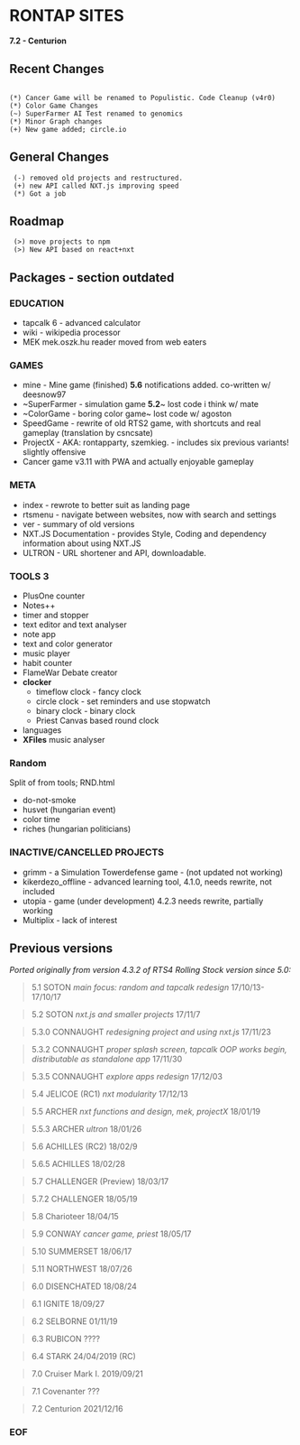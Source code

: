 # RONTAP SITES


**7.2 - Centurion**

  ## Recent Changes
```

(*) Cancer Game will be renamed to Populistic. Code Cleanup (v4r0)
(*) Color Game Changes
(~) SuperFarmer AI Test renamed to genomics
(*) Minor Graph changes
(+) New game added; circle.io  

```

## General Changes
```
 (-) removed old projects and restructured.
 (+) new API called NXT.js improving speed
 (*) Got a job
```
## Roadmap
```
 (>) move projects to npm
 (>) New API based on react+nxt

```
## Packages - section outdated

### EDUCATION
* tapcalk 6 - advanced calculator
* wiki - wikipedia processor
* MEK mek.oszk.hu reader moved from web eaters

### GAMES
* mine - Mine game (finished) **5.6** notifications added. co-written w/ deesnow97
* ~SuperFarmer - simulation game **5.2**~ lost code i think w/ mate
* ~ColorGame - boring color game~ lost code w/ agoston
* SpeedGame - rewrite of old RTS2 game, with shortcuts and real gameplay (translation by csncsate) 
* ProjectX - AKA: rontapparty, szemkieg. - includes six previous variants! slightly offensive
* Cancer game v3.11 with PWA and actually enjoyable gameplay

### META
* index -  rewrote to better suit as landing page
* rtsmenu - navigate between websites, now with search and settings
* ver -  summary of old versions
* NXT.JS Documentation - provides Style, Coding and dependency information about using NXT.JS
* ULTRON - URL shortener and API, downloadable.

### TOOLS 3
* PlusOne counter
* Notes++
* timer and stopper
* text editor and text analyser
* note app
* text and color generator
* music player
* habit counter
* FlameWar Debate creator
* **clocker**
  * timeflow clock -  fancy clock  
  * circle clock - set reminders and use stopwatch
  * binary clock - binary clock
  * Priest Canvas based round clock  
* languages
* **XFiles** music analyser



### Random
Split of from tools; RND.html
* do-not-smoke
* husvet (hungarian event)
* color time
* riches (hungarian politicians)


### INACTIVE/CANCELLED PROJECTS
* grimm - a Simulation Towerdefense game - (not updated not working)
* kikerdezo_offline - advanced learning tool, 4.1.0, needs rewrite, not included
* utopia - game  (under development) 4.2.3 needs rewrite, partially working
* Multiplix - lack of interest

## Previous versions
*Ported originally from version 4.3.2 of RTS4*
*Rolling Stock version since 5.0:*

> 5.1 SOTON _main focus: random and tapcalk redesign_ 17/10/13-17/10/17

> 5.2 SOTON _nxt.js and smaller projects_ 17/11/7

> 5.3.0 CONNAUGHT _redesigning project and using nxt.js_ 17/11/23

> 5.3.2 CONNAUGHT _proper splash screen, tapcalk OOP works begin, distributable as standalone app_ 17/11/30

> 5.3.5 CONNAUGHT _explore apps redesign_ 17/12/03

> 5.4 JELICOE (RC1) _nxt modularity_ 17/12/13

> 5.5 ARCHER _nxt functions and design, mek, projectX_   18/01/19

> 5.5.3 ARCHER _ultron_   18/01/26

> 5.6 ACHILLES (RC2) 18/02/9

> 5.6.5 ACHILLES 18/02/28

> 5.7 CHALLENGER (Preview) 18/03/17

> 5.7.2 CHALLENGER 18/05/19

> 5.8 Charioteer 18/04/15

> 5.9 CONWAY _cancer game, priest_ 18/05/17

> 5.10 SUMMERSET 18/06/17

> 5.11 NORTHWEST 18/07/26

> 6.0 DISENCHATED 18/08/24

> 6.1 IGNITE 18/09/27

> 6.2 SELBORNE 01/11/19

> 6.3 RUBICON ????

> 6.4 STARK 24/04/2019 (RC)

> 7.0 Cruiser Mark I. 2019/09/21

> 7.1 Covenanter ???

> 7.2 Centurion 2021/12/16 

### EOF